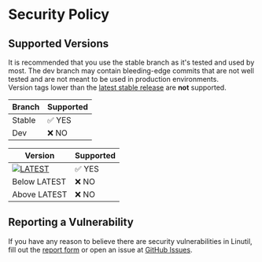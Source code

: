 # Security Policy

## Supported Versions

It is recommended that you use the stable branch as it's tested and used by most. The dev branch may contain bleeding-edge commits that are not well tested and are not meant to be used in production environments.<br>
Version tags lower than the [latest stable release](https://github.com/NikolasP98/linuxutil/releases/latest) are **not** supported.

| Branch  | Supported              |
| ------- | ---------------------- |
| Stable  | :white_check_mark: YES |
| Dev     | :x:                 NO |

| Version                                            | Supported              |
| -------------------------------------------------- | ---------------------- |
| [![LATEST](https://img.shields.io/github/v/release/NikolasP98/linuxutil?color=%230567ff&label=Latest&style=for-the-badge)](https://github.com/NikolasP98/linuxutil/releases/latest) | :white_check_mark: YES |
| Below LATEST                                       | :x:                 NO |
| Above LATEST                                       | :x:                 NO |

## Reporting a Vulnerability

If you have any reason to believe there are security vulnerabilities in Linutil, fill out the [report form](https://github.com/NikolasP98/linuxutil/security/advisories/new) or open an issue at [GitHub Issues](https://github.com/NikolasP98/linuxutil/issues).

